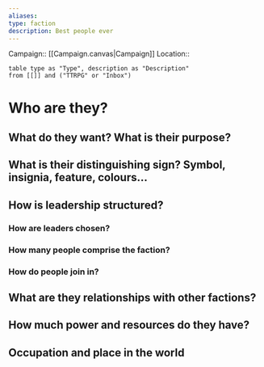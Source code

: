 ```yaml
---
aliases: 
type: faction
description: Best people ever
---
```

Campaign:: [[Campaign.canvas|Campaign]]
Location:: 
```dataview
table type as "Type", description as "Description"
from [[]] and ("TTRPG" or "Inbox")
```


# Who are they?


## What do they want? What is their purpose?



## What is their distinguishing sign? Symbol, insignia, feature, colours...



## How is leadership structured?


### How are leaders chosen?



### How many people comprise the faction?



### How do people join in?



## What are they relationships with other factions?



## How much power and resources do they have?


## Occupation and place in the world

